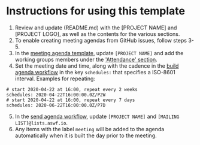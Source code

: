 # Instructions for using this template

1) Review and update (README.md) with the [PROJECT NAME] and [PROJECT LOGO], as well as the contents for the various sections.
2) To enable creating meeting agendas from GitHub issues, follow steps 3-5.
3) In the [meeting agenda template](.github/ISSUE_TEMPLATE/meeting.md), update `[PROJECT NAME]` and add the working groups members under the ['Attendance' section](.github/ISSUE_TEMPLATE/meeting.md#attendance).
4) Set the meeting date and time, along with the cadence in the [build agenda workflow](.github/workflows/build_agenda.yml) in the key `schedules:` that specifies a ISO-8601 interval. Examples for repeating:

```
# start 2020-04-22 at 16:00, repeat every 2 weeks
schedules: 2020-04-22T16:00:00.0Z/P2W
# start 2020-04-22 at 16:00, repeat every 7 days
schedules: 2020-06-22T16:00:00.0Z/P7D
```
5) In the [send agenda workflow](.github/workflows/send_agenda.yml), update `[PROJECT NAME]` and `[MAILING LIST]@lists.aswf.io`. 
6) Any items with the label `meeting` will be added to the agenda automatically when it is built the day prior to the meeting.
